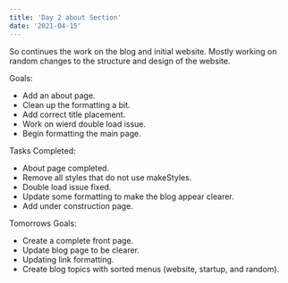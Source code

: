 ```yaml
---
title: 'Day 2 about Section'
date: '2021-04-15'
---
```


So continues the work on the blog and initial website. Mostly working on random changes to the structure and design of the website.

Goals:
- Add an about page.
- Clean up the formatting a bit.
- Add correct title placement.
- Work on wierd double load issue.
- Begin formatting the main page.


Tasks Completed:
- About page completed.
- Remove all styles that do not use makeStyles.
- Double load issue fixed.
- Update some formatting to make the blog appear clearer.
- Add under construction page.


Tomorrows Goals:
- Create a complete front page.
- Update blog page to be clearer.
- Updating link formatting.
- Create blog topics with sorted menus (website, startup, and random).